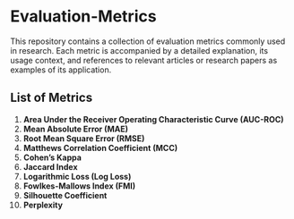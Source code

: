# Evaluation-Metrics
This repository contains a collection of evaluation metrics commonly used in research. Each metric is accompanied by a detailed explanation, its usage context, and references to relevant articles or research papers as examples of its application.

## List of Metrics
1. **Area Under the Receiver Operating Characteristic Curve (AUC-ROC)**
2. **Mean Absolute Error (MAE)**
3. **Root Mean Square Error (RMSE)**
4. **Matthews Correlation Coefficient (MCC)**
5. **Cohen’s Kappa**
6. **Jaccard Index**
7. **Logarithmic Loss (Log Loss)**
8. **Fowlkes-Mallows Index (FMI)**
9. **Silhouette Coefficient**
10. **Perplexity**
